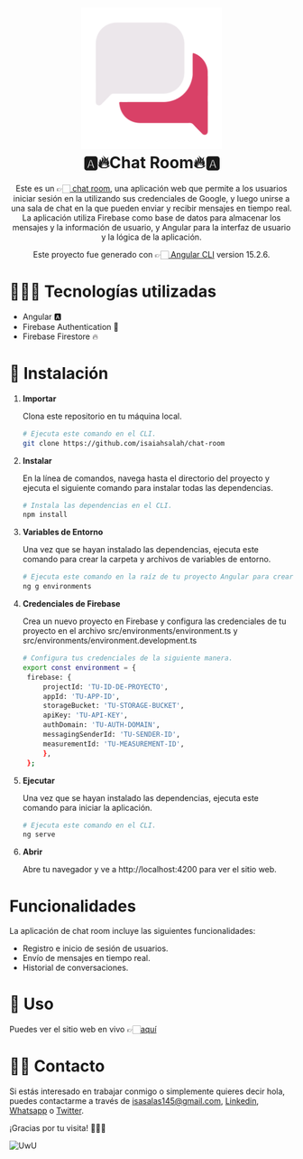 <h1 align="center">
  <img alt="Halcyon" src="./src/assets/images/logo.png" height="250" />
<br>
  🅰️🔥Chat Room🔥🅰️
</h1>
<p align="center">
    Este es un 👉🏻<a href="http://www.isaias.work"> 
    chat room</a>, una aplicación web que permite a los usuarios iniciar sesión en la utilizando sus credenciales de Google, y luego unirse a una sala de chat en la que pueden enviar y recibir mensajes en tiempo real. La aplicación utiliza Firebase como base de datos para almacenar los mensajes y la información de usuario, y Angular para la interfaz de usuario y la lógica de la aplicación.</p>

<p align="center">
    Este proyecto fue generado con  👉🏻<a href="https://github.com/angular/angular-cli"> 
    Angular CLI</a> version 15.2.6.</p>

# 🧑🏻‍💻 Tecnologías utilizadas

- Angular 🅰️
- Firebase Authentication 🔐
- Firebase Firestore 🔥

# 🚀 Instalación

1. **Importar**

   Clona este repositorio en tu máquina local.

   ```sh
   # Ejecuta este comando en el CLI.
   git clone https://github.com/isaiahsalah/chat-room
   ```

2. **Instalar**

   En la línea de comandos, navega hasta el directorio del proyecto y ejecuta el siguiente comando para instalar todas las dependencias.

   ```sh
   # Instala las dependencias en el CLI.
   npm install
   ```

3. **Variables de Entorno**

   Una vez que se hayan instalado las dependencias, ejecuta este comando para crear la carpeta y archivos de variables de entorno.

   ```sh
   # Ejecuta este comando en la raíz de tu proyecto Angular para crear los archivos de configuraciond e variables de entorno.
   ng g environments
   ```

4. **Credenciales de Firebase**

   Crea un nuevo proyecto en Firebase y configura las credenciales de tu proyecto en el archivo src/environments/environment.ts y src/environments/environment.development.ts

   ```sh
   # Configura tus credenciales de la siguiente manera.
   export const environment = {
    firebase: {
        projectId: 'TU-ID-DE-PROYECTO',
        appId: 'TU-APP-ID',
        storageBucket: 'TU-STORAGE-BUCKET',
        apiKey: 'TU-API-KEY',
        authDomain: 'TU-AUTH-DOMAIN',
        messagingSenderId: 'TU-SENDER-ID',
        measurementId: 'TU-MEASUREMENT-ID',
        },
    };
   ```

5. **Ejecutar**

   Una vez que se hayan instalado las dependencias, ejecuta este comando para iniciar la aplicación.

   ```sh
   # Ejecuta este comando en el CLI.
   ng serve
   ```

6. **Abrir**

   Abre tu navegador y ve a http://localhost:4200 para ver el sitio web.

# Funcionalidades

La aplicación de chat room incluye las siguientes funcionalidades:

- Registro e inicio de sesión de usuarios.
- Envío de mensajes en tiempo real.
- Historial de conversaciones.

# 🫣 Uso

Puedes ver el sitio web en vivo 👉🏻[aquí](http://www.isaias.work/)

# 👋🏻 Contacto

Si estás interesado en trabajar conmigo o simplemente quieres decir hola, puedes contactarme a través de [isasalas145@gmail.com](mailto:isasalas145@gmail.com), [Linkedin](https://www.linkedin.com/in/isaiahsalah/), [Whatsapp](https://api.whatsapp.com/send?phone=59170881108&text=%20) o [Twitter](https://twitter.com/isaiahSalah).

¡Gracias por tu visita! 🫶🏻🤓

![UwU](https://i.giphy.com/media/zvqHXpg6jGOvm/giphy.webp)
